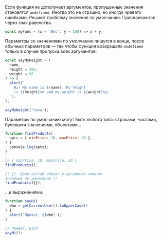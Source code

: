 Если функция не дополучает аргументов, пропущенные значения становятся `undefined`. Иногда это не страшно, но иногда чревато ошибками. Решают проблему значения по умолчанию. Присваиваются через знак равенства.

```js
const myFunc = (x = 'Икс', y = 100) => x + y;
```

Параметры со значениями по умолчанию пишутся в конце, после обычных параметров — так чтобы функция возвращала `undefined` только в случае пропуска всех аргументов.

```js
const sayMyHeight = (
  name,
  height = 186,
  weight = 96
) => {
  alert(`
    Hi! My name is ${name}. My height
    is ${height}cm and my weight is ${weight}kg.
  `);
};

sayMyHeight('Vova');
```

Параметры по умолчанию могут быть любого типа: строками, числами, булевыми значениями, объектами…

```js
function findProducts(
  opts = { minPrice: 10, maxPrice: 20 },
) {
  console.log(opts);
}

// { minPrice: 10, maxPrice: 20 }
findProducts();

/* {}. Даже пустой объект в аргументе заменит
значение по умолчанию */
findProducts({});
```

…и выражениями.

```js
function sayHi(
  who = getCurrentUser().toUpperCase()
) {
  alert(`Привет, ${who}`);
}

// Привет, Вася
sayHi();
```
